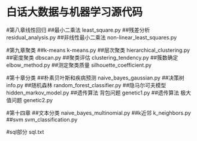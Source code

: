 # 白话大数据与机器学习源代码

#第八章线性回归
##最小二乘法
least_square.py
##残差分析
residual_analysis.py
##非线性最小二乘法
non-linear_least_squares.py

#第九章聚类
##k-means
k-means.py
##层次聚类
hierarchical_clustering.py
##密度聚类
dbscan.py
##聚类评估
clustering_tendency.py
##簇数确定
elbow_method.py
##测定聚类质量
silhouette_coefficient.py

#第十章分类
##朴素贝叶斯和疾病预测
naive_bayes_gaussian.py
##决策树
info.py
##随机森林
random_forest_classifier.py
##隐马尔可夫模型
hidden_markov_model.py
##遗传算法 背包问题
genetic1.py
##遗传算法 极大值问题
genetic2.py

#第十四章
##文本分类
naive_bayes_multinomial.py
##k近邻
k_neighbors.py
##svm
svm_classification.py


#sql部分
sql.txt
